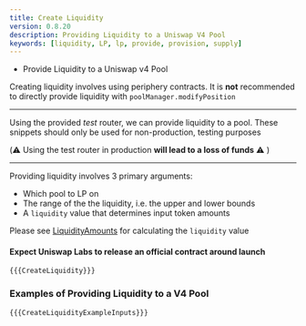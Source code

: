 ```yaml
---
title: Create Liquidity
version: 0.8.20
description: Providing Liquidity to a Uniswap V4 Pool
keywords: [liquidity, LP, lp, provide, provision, supply]
---
```


- Provide Liquidity to a Uniswap v4 Pool

Creating liquidity involves using periphery contracts. It is **not** recommended to directly provide liquidity with `poolManager.modifyPosition`

---

Using the provided _test_ router, we can provide liquidity to a pool. These snippets should only be used for non-production, testing purposes

(⚠️ Using the test router in production **will lead to a loss of funds** ⚠️ )

---

Providing liquidity involves 3 primary arguments:

- Which pool to LP on
- The range of the the liquidity, i.e. the upper and lower bounds
- A `liquidity` value that determines input token amounts

Please see [LiquidityAmounts](https://github.com/Uniswap/v4-periphery/blob/main/contracts/libraries/LiquidityAmounts.sol) for calculating the `liquidity` value

#### Expect Uniswap Labs to release an official contract around launch

```solidity
{{{CreateLiquidity}}}
```

### Examples of Providing Liquidity to a V4 Pool

```solidity
{{{CreateLiquidityExampleInputs}}}
```
